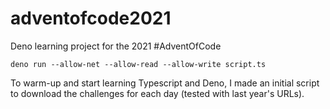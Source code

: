 # adventofcode2021
Deno learning project for the 2021 #AdventOfCode

```
deno run --allow-net --allow-read --allow-write script.ts
```
To warm-up and start learning Typescript and Deno, I made an initial script to download the challenges for each day (tested with last year's URLs).
